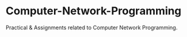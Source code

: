 # Computer-Network-Programming
Practical &amp; Assignments related to Computer Network Programming.
